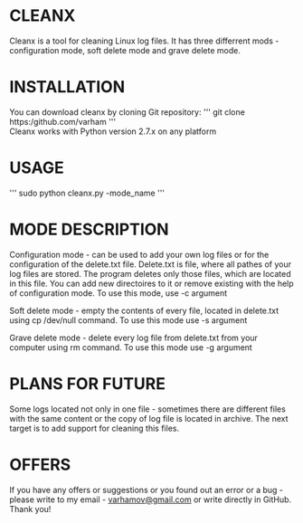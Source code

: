 # CLEANX 
Cleanx is a tool for cleaning Linux log files. It has three differrent mods - configuration mode, soft delete mode and grave delete mode.
# INSTALLATION
You can download cleanx by cloning Git repository:
'''
 git clone https:/github.com/varham
'''  
Cleanx works with Python version 2.7.x on any platform
# USAGE
'''
sudo python cleanx.py -mode_name
'''
# MODE DESCRIPTION
Configuration mode - can be used to add your own log files or for the configuration of the delete.txt file. Delete.txt is file, where all pathes of your log files are stored. The program deletes only those files, which are located in this file. You can add new directoires to it or remove existing with the help of configuration mode. To use this mode, use -c argument

Soft delete mode - empty the contents of every file, located in delete.txt using cp /dev/null command. To use this mode  use -s argument

Grave delete mode - delete every log file from delete.txt from your computer using rm command. To use this mode use -g argument
# PLANS FOR FUTURE
Some logs located not only in one file - sometimes there are different files with the same content or the copy of log file is located in archive. The next target is to add support for cleaning this files.
# OFFERS
If you have any offers or suggestions or you found out an error or a bug - please write to my email - varhamov@gmail.com or write directly in GitHub. Thank you!

